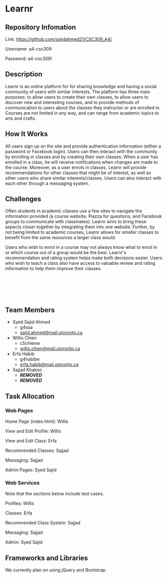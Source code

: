 # Learnr

## Repository Infomation

Link: https://github.com/sajidahmed21/CSC309_A4/

Username: a4-csc309

Password: a4-csc309!

## Description
Learnr is an online platform for for sharing knowledge and having a social community of users with similar interests. The platform has three main purposes: to allow users to create their own classes, to allow users to discover new and interesting courses, and to provide methods of communication to users about the classes they instructor or are enrolled in. Courses are not limited in any way, and can range from academic topics to arts and crafts.

## How It Works
All users sign up on the site and provide authentication information (either a password or Facebook login). Users can then interact with the community by enrolling in classes and by creating their own classes. When a user has enrolled in a class, he will receive notifications when changes are made to the course. Moreover, as a user enrols in classes, Learnr will provide recommendations for other classes that might be of interest, as well as other users who share similar interests/classes. Users can also interact with each other through a messaging system.

## Challenges
Often students in academic classes use a few sites to navigate the information provided (a course website, Piazza for questions, and Facebook groups to communicate with classmates). Learnr aims to bring these aspects closer together by integrating them into one website. Further, by not being limited to academic courses, Learnr allows for smaller classes to benefit from the same resources a larger class would.

Users who wish to enrol in a course may not always know what to enrol in or which course out of a group would be the best. Learnr's recommendation and rating system helps make both decisions easier. Users who wish to teach a class also have access to valuable review and rating information to help them improve their classes.

<br/><br/><br/><br/>

## Team Members
* Syed Sajid Ahmed
    * g4ssa
    * sajid.ahmed@mail.utoronto.ca
* Willis Chien
    * c5chienw
    * willis.chien@mail.utoronto.ca
* Erfa Habib
    * g4habibe
    * erfa.habib@mail.utoronto.ca
* Sajjad Khakoo
    * ***REMOVED***
    * ***REMOVED***

## Task Allocation
### Web Pages
Home Page (index.html): Willis 

View and Edit Profile: Willis

View and Edit Class: Erfa

Recommended Classes: Sajjad

Messaging: Sajjad

Admin Pages: Syed Sajid

### Web Services
Note that the sections below include test cases.

Profiles: Willis

Classes: Erfa

Recommended Class System: Sajjad

Messaging: Sajjad

Admin: Syed Sajid

## Frameworks and Libraries
We currently plan on using jQuery and Bootstrap.
